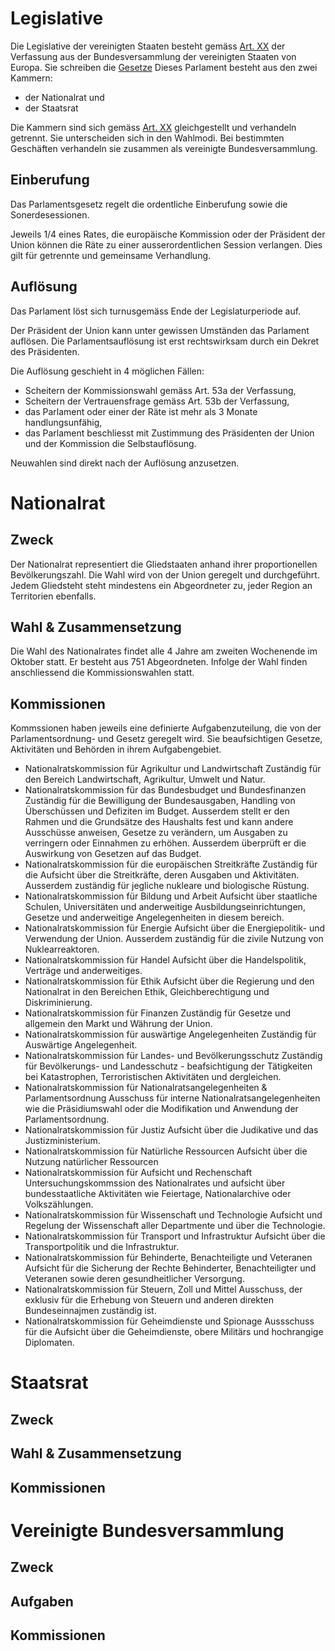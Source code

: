 # Legislative
Die Legislative der vereinigten Staaten besteht gemäss [Art. XX]() der Verfassung aus der Bundesversammlung der vereinigten Staaten von Europa.
Sie schreiben die [Gesetze](worldbuilding/Politics/Legislature/Laws/Gesetze.md)
Dieses Parlament besteht aus den zwei Kammern: 
- der Nationalrat und
- der Staatsrat

Die Kammern sind sich gemäss [Art. XX]() gleichgestellt und verhandeln getrennt. Sie unterscheiden sich in den Wahlmodi.
Bei bestimmten Geschäften verhandeln sie zusammen als vereinigte Bundesversammlung.

## Einberufung
Das Parlamentsgesetz regelt die ordentliche Einberufung sowie die Sonerdesessionen. 

Jeweils 1/4 eines Rates, die europäische Kommission oder der Präsident der Union können die Räte zu einer ausserordentlichen Session verlangen. Dies gilt für getrennte und gemeinsame Verhandlung.

## Auflösung
Das Parlament löst sich turnusgemäss Ende der Legislaturperiode auf. 

Der Präsident der Union kann unter gewissen Umständen das Parlament auflösen.
Die Parlamentsauflösung ist erst rechtswirksam durch ein Dekret des Präsidenten.

Die Auflösung geschieht in 4 möglichen Fällen:
- Scheitern der Kommissionswahl gemäss Art. 53a der Verfassung,
- Scheitern der Vertrauensfrage gemäss Art. 53b der Verfassung,
- das Parlament oder einer der Räte ist mehr als 3 Monate handlungsunfähig,
- das Parlament beschliesst mit Zustimmung des Präsidenten der Union und der Kommission die Selbstauflösung.

Neuwahlen sind direkt nach der Auflösung anzusetzen.

# Nationalrat
## Zweck 
Der Nationalrat representiert die Gliedstaaten anhand ihrer proportionellen Bevölkerungszahl. Die Wahl wird von der Union geregelt und durchgeführt. Jedem Gliedsteht steht mindestens ein Abgeordneter zu, jeder Region an Territorien ebenfalls.


## Wahl & Zusammensetzung
Die Wahl des Nationalrates findet alle 4 Jahre am zweiten Wochenende im Oktober statt. Er besteht aus 751 Abgeordneten. Infolge der Wahl finden anschliessend die Kommissionswahlen statt.

## Kommissionen
Kommssionen haben jeweils eine definierte Aufgabenzuteilung, die von der Parlamentsordnung- und Gesetz geregelt wird. Sie beaufsichtigen Gesetze, Aktivitäten und Behörden in ihrem Aufgabengebiet.

- Nationalratskommission für Agrikultur und Landwirtschaft
    Zuständig für  den Bereich Landwirtschaft, Agrikultur, Umwelt und Natur.
- Nationalratskommission für das Bundesbudget und Bundesfinanzen
    Zuständig für die Bewilligung der Bundesausgaben, Handling von Überschüssen und Defiziten im Budget. Ausserdem stellt er den Rahmen und die Grundsätze des Haushalts fest und kann andere Ausschüsse anweisen, Gesetze zu verändern, um Ausgaben zu verringern oder Einnahmen zu erhöhen. Ausserdem überprüft er die Auswirkung von Gesetzen auf das Budget.
- Nationalratskommission für die europäischen Streitkräfte
    Zuständig für die Aufsicht über die Streitkräfte, deren Ausgaben und Aktivitäten. Ausserdem zuständig für jegliche nukleare und biologische Rüstung.
- Nationalratskommission für Bildung und Arbeit
    Aufsicht über staatliche Schulen, Universitäten und anderweitige Ausbildungseinrichtungen, Gesetze und anderweitige Angelegenheiten in diesem bereich.
- Nationalratskommission für Energie
    Aufsicht über die Energiepolitik- und Verwendung der Union. Ausserdem zuständig für die zivile Nutzung von Nuklearreaktoren.
- Nationalratskommission für Handel
    Aufsicht über die Handelspolitik, Verträge und anderweitiges.
- Nationalratskommission für Ethik
    Aufsicht über die Regierung und den Nationalrat in den Bereichen Ethik, Gleichberechtigung und Diskriminierung.
- Nationalratskommission für Finanzen
    Zuständig für Gesetze und allgemein den Markt und Währung der Union.
- Nationalratskommission für auswärtige Angelegenheiten
    Zuständig für Auswärtige Angelegenheit.
- Nationalratskommission für Landes- und Bevölkerungsschutz 
    Zuständig für Bevölkerungs- und Landesschutz - beafsichtigung der Tätigkeiten bei Katastrophen, Terroristischen Aktivitäten und dergleichen.
- Nationalratskommission für Nationalratsangelegenheiten & Parlamentsordnung
    Ausschuss für interne Nationalratsangelegenheiten wie die Präsidiumswahl oder die Modifikation und Anwendung der Parlamentsordnung.
- Nationalratskommission für Justiz
    Aufsicht über die Judikative und das Justizministerium.
- Nationalratskommission für Natürliche Ressourcen
    Aufsicht über die Nutzung natürlicher Ressourcen 
- Nationalratskommission für Aufsicht und Rechenschaft
    Untersuchungskommssion des Nationalrates und aufsicht über bundesstaatliche Aktivitäten wie Feiertage, Nationalarchive oder Volkszählungen.
- Nationalratskommission für Wissenschaft und Technologie
    Aufsicht und Regelung der Wissenschaft aller Departmente und über die Technologie.
- Nationalratskommission für Transport und Infrastruktur
    Aufsicht über die Transportpolitik und die Infrastruktur.
- Nationalratskommission für Behinderte, Benachteiligte und Veteranen
    Aufsicht für die Sicherung der Rechte Behinderter, Benachteiligter und Veteranen sowie deren gesundheitlicher Versorgung.
- Nationalratskommission für Steuern, Zoll und Mittel
    Ausschuss, der exklusiv für die Erhebung von Steuern und anderen direkten Bundeseinnajmen zuständig ist.
- Nationalratskommission für Geheimdienste und Spionage
    Aussschuss für die Aufsicht über die Geheimdienste, obere Militärs und hochrangige Diplomaten.

# Staatsrat
## Zweck

## Wahl & Zusammensetzung

## Kommissionen

# Vereinigte Bundesversammlung
## Zweck

## Aufgaben

## Kommissionen

